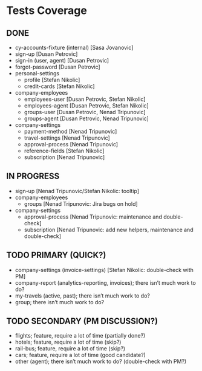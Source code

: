 # Tests Coverage

## DONE

- cy-accounts-fixture (internal) [Sasa Jovanovic]
- sign-up [Dusan Petrovic]
- sign-in (user, agent) [Dusan Petrovic]
- forgot-password [Dusan Petrovic]
- personal-settings
  - profile [Stefan Nikolic]
  - credit-cards [Stefan Nikolic]
- company-employees
  - employees-user [Dusan Petrovic, Stefan Nikolic]
  - employees-agent [Dusan Petrovic, Stefan Nikolic]
  - groups-user [Dusan Petrovic, Nenad Tripunovic]
  - groups-agent [Dusan Petrovic, Nenad Tripunovic]
- company-settings
  - payment-method [Nenad Tripunovic]
  - travel-settings [Nenad Tripunovic]
  - approval-process [Nenad Tripunovic]
  - reference-fields [Stefan Nikolic]
  - subscription [Nenad Tripunovic]

## IN PROGRESS

- sign-up [Nenad Tripunovic/Stefan Nikolic: tooltip]
- company-employees
  - groups [Nenad Tripunovic: Jira bugs on hold]
- company-settings
  - approval-process [Nenad Tripunovic: maintenance and double-check]
  - subscription [Nenad Tripunovic: add new helpers, maintenance and double-check]

## TODO PRIMARY (QUICK?)

- company-settings (invoice-settings) [Stefan Nikolic: double-check with PM]
- company-report (analytics-reporting, invoices); there isn’t much work to do?
- my-travels (active, past); there isn’t much work to do?
- group; there isn’t much work to do?

## TODO SECONDARY (PM DISCUSSION?)

- flights; feature, require a lot of time (partially done?)
- hotels; feature, require a lot of time (skip?)
- rail-bus; feature, require a lot of time (skip?)
- cars; feature, require a lot of time (good candidate?)
- other (agent); there isn’t much work to do? (double-check with PM?)
